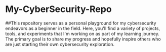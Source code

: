 # My-CyberSecurity-Repo
##This repository serves as a personal playground for my cybersecurity endeavors as a beginner in the field. Here, you'll find a variety of projects, tools, and experiments that I'm working on as part of my learning journey. The primary goal is to share my progress and hopefully inspire others who are just starting their own cybersecurity exploration.
